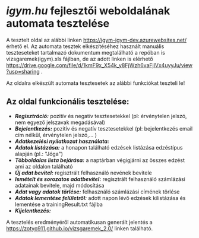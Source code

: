 # _igym.hu_ fejlesztői weboldalának automata tesztelése
A tesztelt oldal az alábbi linken https://igym-igym-dev.azurewebsites.net/ érhető el.
Az automata tesztek elkészítéséhez használt manuális teszteseteket tartalmazó dokumentum megtalálható a repóban is vizsgaremek(igym).xls fájlban, de az adott linken is elérhető https://drive.google.com/file/d/1kmF9x_X54k_y8FjWzh6vaFjlVx4uyyJu/view?usp=sharing .

Az oldalra elkészült automata tesztesetek az alábbi funkciókat teszteli le!

**Az oldal funkcionális tesztelése:**
- 
* **_Regisztráció:_** pozitív és negatív tesztesetekkel (pl: érvénytelen jelszó, nem egyező jelszavak megadásával)
* **_Bejelentkezés:_** pozitív és negatív tesztesetekkel (pl: bejelentkezés email cím nélkül, érvénytelen jelszó,... )
* **_Adatkezelési nyilatkozat használata:_**
* **_Adatok listázása:_** a honapon található edzések listázása edzéstípus alapján (pl.: "Jóga")
* **_Többoldalas lista bejárása:_** a naptárban végigjárni az összes edzést ami az oldalon található
* **_Új adat bevitel:_** regisztrált felhasználó nevének bevitele
* **_Ismételt és sorozatos adatbevitel:_** regisztrált felhasználó számlázási adatainak bevitele, majd módosítása
* **_Adat vagy adatok törlése:_** felhasználó számlázási címének törlése
* **_Adatok lementése felületről:_** adott napon lévő edzések kilistázása és lementése a trainingResult.txt fájlba
* **_Kijelentkezés:_**

A tesztelés eredményéről automatikusan generált jelentés a https://zotyo911.github.io/vizsgaremek_2.0/ linken található.



